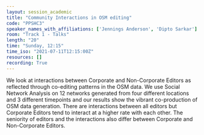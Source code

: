 ```yaml
---
layout: session_academic
title: "Community Interactions in OSM editing"
code: "PPSHC3"
speaker_names_with_affiliations: ['Jennings Anderson', 'Dipto Sarkar']
room: "Track 1 - Talks"
length: "20"
time: "Sunday, 12:15"
time_iso: "2021-07-11T12:15:00Z"
resources: []
recording: True
---
```

We look at interactions between Corporate and Non-Corporate Editors as reflected through co-editing patterns in the OSM data. We use Social Network Analysis on 12 networks generated from four different locations and 3 different timepoints and our results show the vibrant co-production of OSM data generation. There are interactions between all editors but Corporate Editors tend to interact at a higher rate with each other. The seniority of editors and the interactions also differ between Corporate and Non-Corporate Editors.
